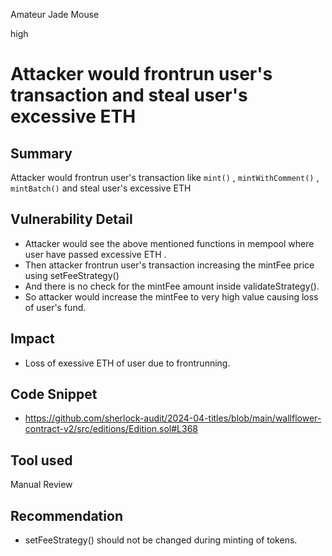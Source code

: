 Amateur Jade Mouse

high

# Attacker would frontrun user's transaction and steal user's excessive ETH

## Summary
Attacker would frontrun user's transaction like `mint()` , `mintWithComment()` , `mintBatch()` and steal user's excessive ETH
## Vulnerability Detail
- Attacker would see the above mentioned functions in mempool where user have passed excessive ETH .
- Then attacker frontrun user's transaction increasing the mintFee price using setFeeStrategy()
- And there is no check for the mintFee amount inside validateStrategy().
- So attacker would increase the mintFee to very high value causing loss of user's fund.

## Impact
- Loss of exessive ETH of user due to frontrunning.
## Code Snippet
- https://github.com/sherlock-audit/2024-04-titles/blob/main/wallflower-contract-v2/src/editions/Edition.sol#L368
## Tool used

Manual Review

## Recommendation
- setFeeStrategy() should not be changed during minting of tokens.

